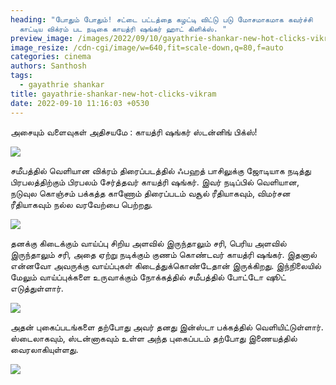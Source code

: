 ```yaml
---
heading: "போதும் போதும்! சட்டை பட்டத்தை கழட்டி விட்டு படு மோசமாகமாக கவர்ச்சி
  காட்டிய விக்ரம் பட நடிகை காயத்ரி ஷங்கர் ஹாட் கிளிக்ஸ். "
preview_image: /images/2022/09/10/gayathrie-shankar-new-hot-clicks-vikramcv.jpeg
image_resize: /cdn-cgi/image/w=640,fit=scale-down,q=80,f=auto
categories: cinema
authors: Santhosh
tags:
  - gayathrie shankar
title: gayathrie-shankar-new-hot-clicks-vikram
date: 2022-09-10 11:16:03 +0530
---
```

அசையும் வளைவுகள் அதிசயமே : காயத்ரி ஷங்கர் ஸ்டன்னிங் பிக்ஸ்!

![](/images/2022/09/10/gayathrie-shankar-new-hot-clicks-vikram.jpeg)

சமீபத்தில் வெளியான விக்ரம் திரைப்படத்தில் ஃபஹத் பாசிலுக்கு ஜோடியாக நடித்து பிரபலத்திற்கும் பிரபலம் சேர்த்தவர் காயத்ரி ஷங்கர். இவர் நடிப்பில் வெளியான, நடுவுல கொஞ்சம் பக்கத்த காணோம் திரைப்படம் வசூல் ரீதியாகவும், விமர்சன ரீதியாகவும் நல்ல வரவேற்பை பெற்றது. 

![](/images/2022/09/10/gayathrie-shankar-new-hot-clicks-vikram2.jpeg)

தனக்கு கிடைக்கும் வாய்ப்பு சிறிய அளவில் இருந்தாலும் சரி, பெரிய அளவில் இருந்தாலும் சரி, அதை ஏற்று நடிக்கும் குணம் கொண்டவர் காயத்ரி ஷங்கர். இதனால் என்னவோ அவருக்கு வாய்ப்புகள் கிடைத்துக்கொண்டேதான் இருக்கிறது. இந்நிலையில் மேலும் வாய்ப்புக்களை உருவாக்கும் நோக்கத்தில் சமீபத்தில் போட்டோ ஷூட் எடுத்துள்ளார். 

![](/images/2022/09/10/gayathrie-shankar-new-hot-clicks-vikram4.jpeg)

அதன் புகைப்படங்களை தற்போது அவர் தனது இன்ஸ்டா பக்கத்தில் வெளியிட்டுள்ளார். ஸ்டைலாகவும், ஸ்டன்னாகவும் உள்ள அந்த புகைப்படம் தற்போது இணையத்தில் வைரலாகியுள்ளது.

![](/images/2022/09/10/gayathrie-shankar-new-hot-clicks-vikram6.jpeg)
